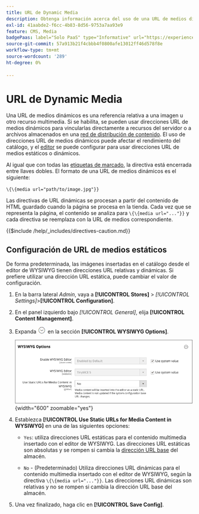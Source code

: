 ```yaml
---
title: URL de Dynamic Media
description: Obtenga información acerca del uso de una URL de medios dinámicos como referencia relativa a una imagen u otro recurso multimedia.
exl-id: 41aabde2-f6cc-4b83-8d56-9753a7aa93e9
feature: CMS, Media
badgePaas: label="Solo PaaS" type="Informative" url="https://experienceleague.adobe.com/en/docs/commerce/user-guides/product-solutions" tooltip="Se aplica solo a proyectos de Adobe Commerce en la nube (infraestructura PaaS administrada por Adobe) y a proyectos locales."
source-git-commit: 57a913b21f4cbbb4f0800afe13012ff46d578f8e
workflow-type: tm+mt
source-wordcount: '289'
ht-degree: 0%

---
```


# URL de Dynamic Media

Una URL de medios dinámicos es una referencia relativa a una imagen u otro recurso multimedia. Si se habilita, se pueden usar direcciones URL de medios dinámicos para vincularlas directamente a recursos del servidor o a archivos almacenados en una [red de distribución de contenido](media-storage-content-delivery-network.md). El uso de direcciones URL de medios dinámicos puede afectar el rendimiento del catálogo, y el [editor](editor.md#configure-the-editor) se puede configurar para usar direcciones URL de medios estáticos o dinámicos.

Al igual que con todas las [etiquetas de marcado](../systems/markup-tags.md), la directiva está encerrada entre llaves dobles. El formato de una URL de medios dinámicos es el siguiente:

`\{\{media url="path/to/image.jpg"}}`

Las directivas de URL dinámicas se procesan a partir del contenido de HTML guardado cuando la página se procesa en la tienda. Cada vez que se representa la página, el contenido se analiza para `\{\{media url="..."}}` y cada directiva se reemplaza con la URL de medios correspondiente.

{{$include /help/_includes/directives-caution.md}}

## Configuración de URL de medios estáticos

De forma predeterminada, las imágenes insertadas en el catálogo desde el editor de WYSIWYG tienen direcciones URL relativas y dinámicas. Si prefiere utilizar una dirección URL estática, puede cambiar el valor de configuración.

1. En la barra lateral _Admin_, vaya a **[!UICONTROL Stores]** > _[!UICONTROL Settings]_>**[!UICONTROL Configuration]**.

1. En el panel izquierdo bajo _[!UICONTROL General]_, elija **[!UICONTROL Content Management]**.

1. Expanda ![Selector de expansión](../assets/icon-display-expand.png) en la sección **[!UICONTROL WYSIWYG Options]**.

   ![Opciones de WYSIWYG](./assets/content-management-wysiwyg-options.png){width="600" zoomable="yes"}

1. Establezca **[!UICONTROL Use Static URLs for Media Content in WYSIWYG]** en una de las siguientes opciones:

   - `Yes`: utiliza direcciones URL estáticas para el contenido multimedia insertado con el editor de WYSIWYG. Las direcciones URL estáticas son absolutas y se rompen si cambia la [dirección URL base](../stores-purchase/store-urls.md) del almacén.

   - `No` - (Predeterminado) Utiliza direcciones URL dinámicas para el contenido multimedia insertado con el editor de WYSIWYG, según la directiva `\{\{media url="..."}}`. Las direcciones URL dinámicas son relativas y no se rompen si cambia la dirección URL base del almacén.

1. Una vez finalizado, haga clic en **[!UICONTROL Save Config]**.
